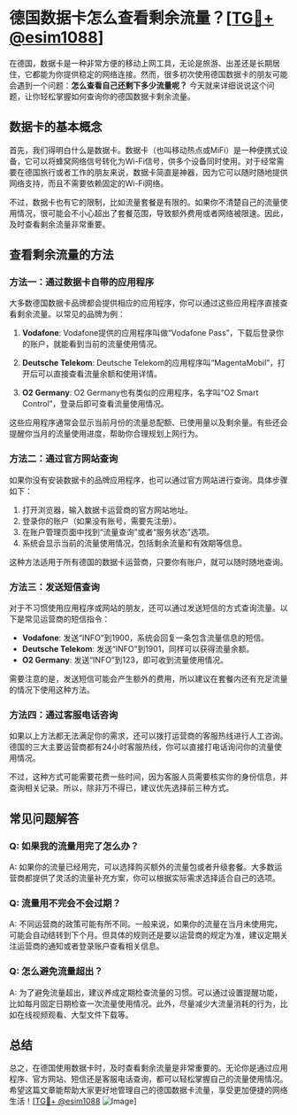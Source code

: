 # 德国数据卡怎么查看剩余流量？[[TG💪+ @esim1088](https://t.me/s/esim1088)]

在德国，数据卡是一种非常方便的移动上网工具，无论是旅游、出差还是长期居住，它都能为你提供稳定的网络连接。然而，很多初次使用德国数据卡的朋友可能会遇到一个问题：**怎么查看自己还剩下多少流量呢？** 今天就来详细说说这个问题，让你轻松掌握如何查询你的德国数据卡剩余流量。

## 数据卡的基本概念

首先，我们得明白什么是数据卡。数据卡（也叫移动热点或MiFi）是一种便携式设备，它可以将蜂窝网络信号转化为Wi-Fi信号，供多个设备同时使用。对于经常需要在德国旅行或者工作的朋友来说，数据卡简直是神器，因为它可以随时随地提供网络支持，而且不需要依赖固定的Wi-Fi网络。

不过，数据卡也有它的限制，比如流量套餐是有限的。如果你不清楚自己的流量使用情况，很可能会不小心超出了套餐范围，导致额外费用或者网络被限速。因此，及时查看剩余流量非常重要。

## 查看剩余流量的方法

### 方法一：通过数据卡自带的应用程序

大多数德国数据卡品牌都会提供相应的应用程序，你可以通过这些应用程序直接查看剩余流量。以常见的品牌为例：

1. **Vodafone**: Vodafone提供的应用程序叫做“Vodafone Pass”，下载后登录你的账户，就能看到当前的流量使用情况。
   
2. **Deutsche Telekom**: Deutsche Telekom的应用程序叫“MagentaMobil”，打开后可以直接查看流量余额和使用详情。

3. **O2 Germany**: O2 Germany也有类似的应用程序，名字叫“O2 Smart Control”，登录后即可查看流量使用情况。

这些应用程序通常会显示当前月份的流量总配额、已使用量以及剩余量。有些还会提醒你当月的流量使用进度，帮助你合理规划上网行为。

### 方法二：通过官方网站查询

如果你没有安装数据卡的品牌应用程序，也可以通过官方网站进行查询。具体步骤如下：

1. 打开浏览器，输入数据卡运营商的官方网站地址。
2. 登录你的账户（如果没有账号，需要先注册）。
3. 在账户管理页面中找到“流量查询”或者“服务状态”选项。
4. 系统会显示当前的流量使用情况，包括剩余流量和有效期等信息。

这种方法适用于所有德国的数据卡运营商，只要你有账户，就可以随时随地查询。

### 方法三：发送短信查询

对于不习惯使用应用程序或网站的朋友，还可以通过发送短信的方式查询流量。以下是常见运营商的短信指令：

- **Vodafone**: 发送“INFO”到1900，系统会回复一条包含流量信息的短信。
- **Deutsche Telekom**: 发送“INFO”到1901，同样可以获得流量余额。
- **O2 Germany**: 发送“INFO”到123，即可收到流量使用情况。

需要注意的是，发送短信可能会产生额外的费用，所以建议在套餐内还有充足流量的情况下使用这种方法。

### 方法四：通过客服电话咨询

如果以上方法都无法满足你的需求，还可以拨打运营商的客服热线进行人工咨询。德国的三大主要运营商都有24小时客服热线，你可以直接打电话询问你的流量使用情况。

不过，这种方式可能需要花费一些时间，因为客服人员需要核实你的身份信息，并查询相关记录。所以，除非万不得已，建议优先选择前三种方式。

## 常见问题解答

### Q: 如果我的流量用完了怎么办？
A: 如果你的流量已经用完，可以选择购买额外的流量包或者升级套餐。大多数运营商都提供了灵活的流量补充方案，你可以根据实际需求选择适合自己的选项。

### Q: 流量用不完会不会过期？
A: 不同运营商的政策可能有所不同。一般来说，如果你的流量在当月未使用完，可能会自动结转到下个月。但具体的规则还是要以运营商的规定为准，建议定期关注运营商的通知或者登录账户查看相关信息。

### Q: 怎么避免流量超出？
A: 为了避免流量超出，建议养成定期检查流量的习惯。可以通过设置提醒功能，比如每月固定日期检查一次流量使用情况。此外，尽量减少大流量消耗的行为，比如在线视频观看、大型文件下载等。

## 总结

总之，在德国使用数据卡时，及时查看剩余流量是非常重要的。无论你是通过应用程序、官方网站、短信还是客服电话查询，都可以轻松掌握自己的流量使用情况。希望这篇文章能帮助大家更好地管理自己的德国数据卡流量，享受更加便捷的网络生活！[[TG💪+ @esim1088](https://t.me/s/esim1088) ![Image](https://i.postimg.cc/4NQfJmqS/Snipaste-2025-05-13-00-14-12.png)]